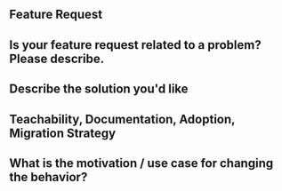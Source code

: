## Feature Request

## Is your feature request related to a problem? Please describe.
<!-- A clear and concise description of what the problem is. Ex. I have an issue when [...] -->

## Describe the solution you'd like
<!-- A clear and concise description of what you want to happen. Add any considered drawbacks. -->

## Teachability, Documentation, Adoption, Migration Strategy
<!-- If you can, explain how users will be able to use this and possibly write out a version the docs. Maybe a screenshot or design? -->

## What is the motivation / use case for changing the behavior?
<!-- Describe the motivation or the concrete use case. -->
